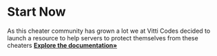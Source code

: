 # Start Now

As this cheater community has grown a lot we at Vitti Codes decided to launch a resource to help servers to protect themselves from these cheaters
<a href="https://github.com/VittiCodes/Anti-Cheat/wiki"><strong>Explore the documentation»</strong></a>
